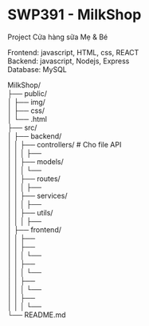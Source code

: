 # SWP391 - MilkShop

Project Cửa hàng sữa Mẹ & Bé

Frontend: javascript, HTML, css, REACT  
Backend: javascript, Nodejs, Express  
Database: MySQL

MilkShop/  
├── public/    
│   ├── img/  
│   ├── css/  
│   └── .html  
├── src/  
│   ├── backend/  
│   │   ├── controllers/            # Cho file API  
│   │   │   ├──   
│   │   ├── models/  
│   │   │   └──   
│   │   ├── routes/  
│   │   │   ├──       
│   │   ├── services/  
│   │   │   ├──   
│   │   ├── utils/  
│   │   │   ├──   
│   ├── frontend/  
│   │   ├──   
│   │   ├──   
│   │   │   └──   
│   │   ├──   
│   │   │   └──   
│   │   ├──   
│   │   │   └──   
│   │   ├──   
│   │   │   └──   
└── README.md  
  

